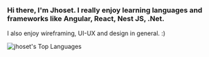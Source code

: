 ### Hi there, I'm Jhoset. I really enjoy learning languages and frameworks like Angular, React, Nest JS, .Net.
I also enjoy wireframing, UI-UX and design in general. :)

![jhoset's Top Languages](https://github-readme-stats.vercel.app/api/top-langs/?username=jhoset&theme=tokyonight&show_icons=true&hide_border=true&layout=compact)
